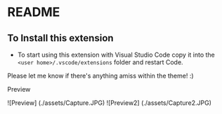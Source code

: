 # README

## To Install this extension

- To start using this extension with Visual Studio Code copy it into the `<user home>/.vscode/extensions` folder and restart Code.

Please let me know if there's anything amiss within the theme! :)

Preview

![Preview] (./assets/Capture.JPG)
![Preview2] (./assets/Capture2.JPG)
